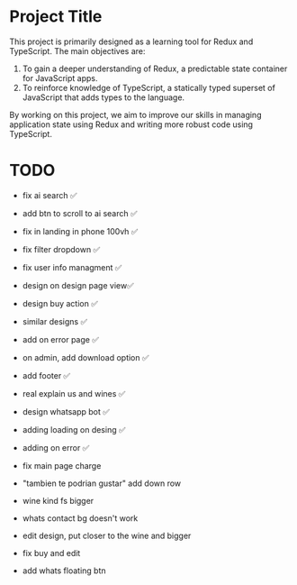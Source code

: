 # Project Title

This project is primarily designed as a learning tool for Redux and TypeScript. The main objectives are:

1. To gain a deeper understanding of Redux, a predictable state container for JavaScript apps.
2. To reinforce knowledge of TypeScript, a statically typed superset of JavaScript that adds types to the language.

By working on this project, we aim to improve our skills in managing application state using Redux and writing more robust code using TypeScript.

# TODO
- fix ai search ✅
- add btn to scroll to ai search ✅
- fix in landing in phone 100vh ✅
- fix filter dropdown ✅
- fix user info managment ✅
- design on design page view✅
- design buy action ✅
- similar designs ✅
- add on error page ✅
- on admin, add download option ✅
- add footer ✅
- real explain us and wines ✅
- design whatsapp bot ✅
- adding loading on desing ✅
- adding on error ✅

- fix main page charge
- "tambien te podrian gustar" add down row
- wine kind fs bigger
- whats contact bg doesn't work
- edit design, put closer to the wine and bigger
- fix buy and edit
- add whats floating btn
